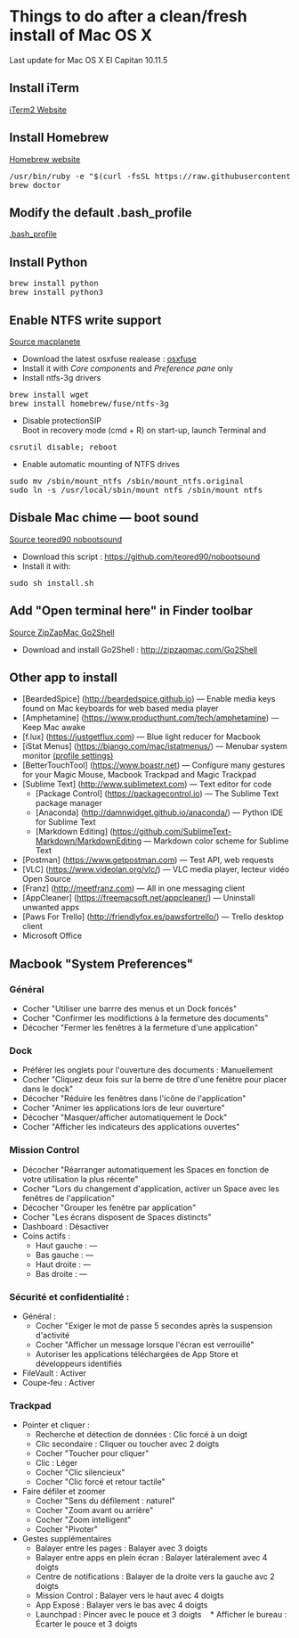 # Things to do after a clean/fresh install of Mac OS X
Last update for Mac OS X El Capitan 10.11.5

## Install iTerm 
[iTerm2 Website](https://iterm2.com)

## Install Homebrew 
[Homebrew website](https://brew.sh)
<pre>
/usr/bin/ruby -e "$(curl -fsSL https://raw.githubusercontent.com/Homebrew/install/master/install)"
brew doctor
</pre>

## Modify the default .bash_profile
[.bash_profile](https://github.com/SylvainCecchetto/Notes-guides-tutorials-and-other-tips/blob/master/Mac/.bash_profile)

## Install Python
<pre>
brew install python
brew install python3
</pre>

## Enable NTFS write support
[Source macplanete](http://www.macplanete.com/tutoriels/18685/ntfs-el-capitan-activer)
* Download the latest osxfuse realease : [osxfuse](https://github.com/osxfuse/osxfuse/releases)
* Install it with _Core components_ and _Preference pane_ only
* Install ntfs-3g drivers
<pre>
brew install wget
brew install homebrew/fuse/ntfs-3g
</pre>
* Disable protectionSIP  
Boot in recovery mode (cmd + R) on start-up, launch Terminal and
<pre>
csrutil disable; reboot
</pre>
* Enable automatic mounting of NTFS drives
<pre>
sudo mv /sbin/mount_ntfs /sbin/mount_ntfs.original
sudo ln -s /usr/local/sbin/mount_ntfs /sbin/mount_ntfs
</pre>

## Disbale Mac chime — boot sound
[Source teored90 nobootsound](https://github.com/teored90/nobootsound)
* Download this script : https://github.com/teored90/nobootsound
* Install it with:
<pre>
sudo sh install.sh
</pre>

## Add "Open terminal here" in Finder toolbar
[Source ZipZapMac Go2Shell](http://zipzapmac.com/Go2Shell)
* Download and install Go2Shell : http://zipzapmac.com/Go2Shell

## Other app to install
* [BeardedSpice] (http://beardedspice.github.io) — Enable media keys found on Mac keyboards for web based media player
* [Amphetamine] (https://www.producthunt.com/tech/amphetamine) — Keep Mac awake
* [f.lux] (https://justgetflux.com) — Blue light reducer for Macbook
* [iStat Menus] (https://bjango.com/mac/istatmenus/) — Menubar system monitor [(profile settings)](https://github.com/SylvainCecchetto/Notes-guides-tutorials-and-other-tips/blob/master/Mac/iStat_Menus_Settings.ismp)
* [BetterTouchTool] (https://www.boastr.net) — Configure many gestures for your Magic Mouse, Macbook Trackpad and Magic Trackpad
* [Sublime Text] (http://www.sublimetext.com) — Text editor for code
    * [Package Control] (https://packagecontrol.io) — The Sublime Text package manager
    * [Anaconda] (http://damnwidget.github.io/anaconda/) — Python IDE for Sublime Text
    * [Markdown Editing] (https://github.com/SublimeText-Markdown/MarkdownEditing — Markdown color scheme for Sublime Text
* [Postman] (https://www.getpostman.com) — Test API, web requests
* [VLC] (https://www.videolan.org/vlc/) — VLC media player, lecteur vidéo Open Source
* [Franz] (http://meetfranz.com) — All in one messaging client
* [AppCleaner] (https://freemacsoft.net/appcleaner/) — Uninstall unwanted apps
* [Paws For Trello] (http://friendlyfox.es/pawsfortrello/) — Trello desktop client
* Microsoft Office

## Macbook "System Preferences"
### Général
* Cocher "Utiliser une barrre des menus et un Dock foncés"
* Cocher "Confirmer les modifictions à la fermeture des documents"
* Décocher "Fermer les fenêtres à la fermeture d'une application"

### Dock
* Préférer les onglets pour l'ouverture des documents : Manuellement
* Cocher "Cliquez deux fois sur la berre de titre d'une fenêtre pour placer dans le dock"
* Décocher "Réduire les fenêtres dans l'icône de l'application"
* Cocher "Animer les applications lors de leur ouverture"
* Décocher "Masquer/afficher automatiquement le Dock"
* Cocher "Afficher les indicateurs des applications ouvertes"

### Mission Control
* Décocher "Réarranger automatiquement les Spaces en fonction de votre utilisation la plus récente"
* Cocher "Lors du changement d'application, activer un Space avec les fenêtres de l'application"
* Décocher "Grouper les fenêtre par application"
* Cocher "Les écrans disposent de Spaces distincts"
* Dashboard : Désactiver
* Coins actifs :
    * Haut gauche : —
    * Bas gauche : —
    * Haut droite : —
    * Bas droite : —
    
### Sécurité et confidentialité :
* Général :
    * Cocher "Exiger le mot de passe 5 secondes après la suspension d'activité
    * Cocher "Afficher un message lorsque l'écran est verrouillé"
    * Autoriser les applications téléchargées de App Store et développeurs identifiés
* FileVault : Activer
* Coupe-feu : Activer

### Trackpad
* Pointer et cliquer :
    * Recherche et détection de données : Clic forcé à un doigt
    * Clic secondaire : Cliquer ou toucher avec 2 doigts
    * Cocher "Toucher pour cliquer"
    * Clic : Léger
    * Cocher "Clic silencieux"
    * Cocher "Clic forcé et retour tactile"
* Faire défiler et zoomer
    * Cocher "Sens du défilement : naturel"
    * Cocher "Zoom avant ou arrière"
    * Cocher "Zoom intelligent"
    * Cocher "Pivoter"
* Gestes supplémentaires
    * Balayer entre les pages : Balayer avec 3 doigts
    * Balayer entre apps en plein écran : Balayer latéralement avec 4 doigts
    * Centre de notifications : Balayer de la droite vers la gauche avc 2 doigts
    * Mission Control : Balayer vers le haut avec 4 doigts
    * App Exposé : Balayer vers le bas avec 4 doigts
    * Launchpad : Pincer avec le pouce et 3 doigts
    * Afficher le bureau : Écarter le pouce et 3 doigts

